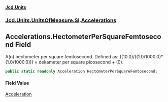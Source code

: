 #### [Jcd.Units](index.md 'index')
### [Jcd.Units.UnitsOfMeasure.SI](Jcd.Units.UnitsOfMeasure.SI.md 'Jcd.Units.UnitsOfMeasure.SI').[Accelerations](Accelerations.md 'Jcd.Units.UnitsOfMeasure.SI.Accelerations')

## Accelerations.HectometerPerSquareFemtosecond Field

A(n) hectometer per square femtosecond. Defined as: ((10.0)/((1.0/1000.0)*(1.0/1000.0))) × dekameter per square picosecond + (0).

```csharp
public static readonly Acceleration HectometerPerSquareFemtosecond;
```

#### Field Value
[Acceleration](Acceleration.md 'Jcd.Units.UnitTypes.Acceleration')